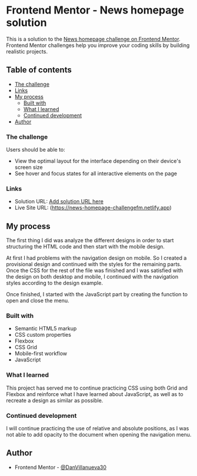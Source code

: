# Frontend Mentor - News homepage solution

This is a solution to the [News homepage challenge on Frontend Mentor](https://www.frontendmentor.io/challenges/news-homepage-H6SWTa1MFl). Frontend Mentor challenges help you improve your coding skills by building realistic projects. 

## Table of contents

  - [The challenge](#the-challenge)
  - [Links](#links)
- [My process](#my-process)
  - [Built with](#built-with)
  - [What I learned](#what-i-learned)
  - [Continued development](#continued-development)
- [Author](#author)

### The challenge

Users should be able to:

- View the optimal layout for the interface depending on their device's screen size
- See hover and focus states for all interactive elements on the page


### Links

- Solution URL: [Add solution URL here](https://your-solution-url.com)
- Live Site URL: (https://news-homepage-challengefm.netlify.app)

## My process
  The first thing I did was analyze the different designs in order to start structuring the HTML code and then start with the mobile design.

  At first I had problems with the navigation design on mobile. So I created a provisional design and continued with the styles for the remaining parts. Once the CSS for the rest of the file was finished and I was satisfied with the design on both desktop and mobile, I continued with the navigation styles according to the design example.

  Once finished, I started with the JavaScript part by creating the function to open and close the menu.

### Built with

- Semantic HTML5 markup
- CSS custom properties
- Flexbox
- CSS Grid
- Mobile-first workflow
- JavaScript

### What I learned

  This project has served me to continue practicing CSS using both Grid and Flexbox and reinforce what I have learned about JavaScript, as well as to recreate a design as similar as possible.

### Continued development

I will continue practicing the use of relative and absolute positions, as I was not able to add opacity to the document when opening the navigation menu.



## Author

- Frontend Mentor - [@DanVillanueva30](https://www.frontendmentor.io/profile/DanVillanueva30)


